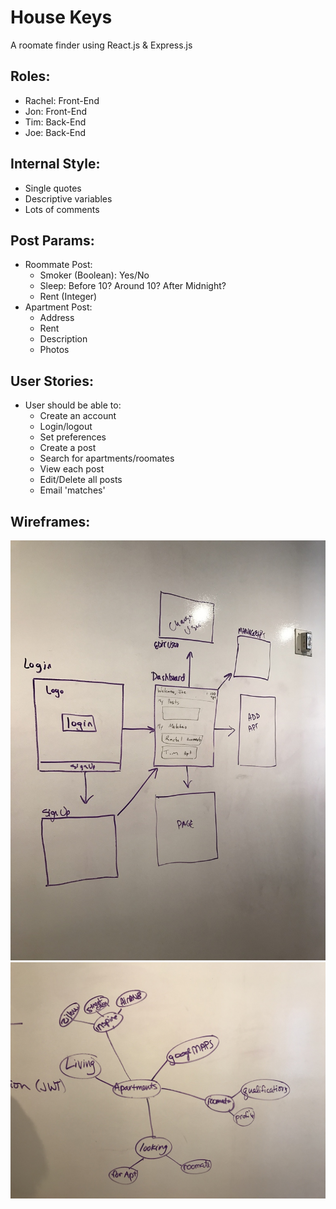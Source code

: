 # House Keys
A roomate finder using React.js &amp; Express.js

## Roles:
  - Rachel: Front-End
  - Jon: Front-End
  - Tim: Back-End
  - Joe: Back-End

## Internal Style:
- Single quotes
- Descriptive variables
- Lots of comments

## Post Params:
- Roommate Post:
  - Smoker (Boolean): Yes/No
  - Sleep: Before 10? Around 10? After Midnight?
  - Rent (Integer)
- Apartment Post:
  - Address
  - Rent
  - Description
  - Photos


## User Stories:
- User should be able to:
  - Create an account
  - Login/logout
  - Set preferences
  - Create a post
  - Search for apartments/roomates
  - View each post
  - Edit/Delete all posts
  - Email 'matches'

## Wireframes:
![](team_images/wireframe.jpg)
![](team_images/concept.jpg)

